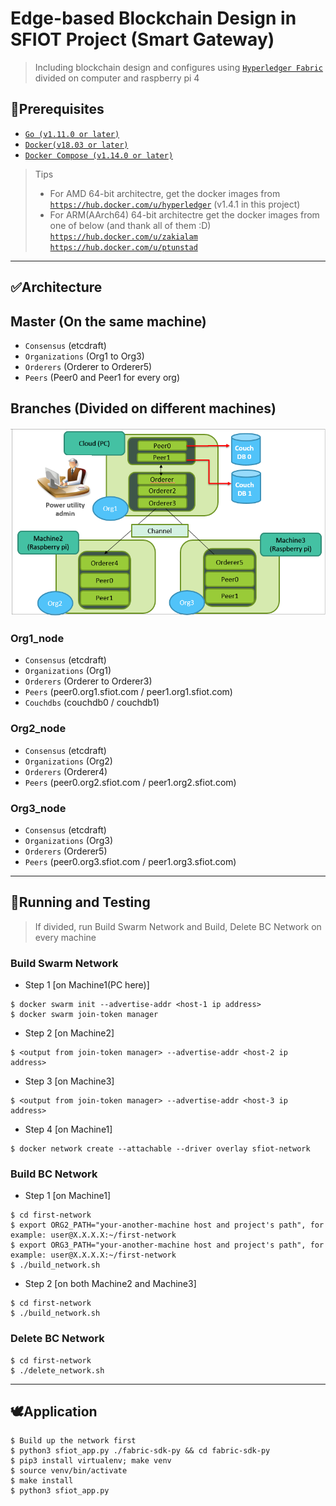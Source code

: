 # Edge-based Blockchain Design in SFIOT Project (Smart Gateway)

> Including blockchain design and configures using <a href="https://github.com/hyperledger/fabric" target="_blank">`Hyperledger Fabric`</a> divided on computer and raspberry pi 4


## 🔨Prerequisites

- <a href="https://golang.org/" target="_blank">`Go (v1.11.0 or later)`</a>
- <a href="https://docs.docker.com/get-docker/">`Docker(v18.03 or later)`</a>
- <a href="https://docs.docker.com/compose/" target="_blank">`Docker Compose (v1.14.0 or later)`</a>

> Tips
> - For AMD 64-bit architectre, get the docker images from
<a href="https://hub.docker.com/u/hyperledger" target="_blank">`https://hub.docker.com/u/hyperledger`</a> (v1.4.1 in this project)
> - For ARM(AArch64) 64-bit architectre get the docker images from one of below (and thank all of them :D)
<a href="https://hub.docker.com/u/zakialam" target="_blank">`https://hub.docker.com/u/zakialam`</a>
<a href="https://hub.docker.com/u/ptunstad" target="_blank">`https://hub.docker.com/u/ptunstad`</a>

---

## ✅Architecture

## Master (On the same machine)
- `Consensus` (etcdraft)
- `Organizations` (Org1 to Org3)
- `Orderers` (Orderer to Orderer5)
- `Peers` (Peer0 and Peer1 for every org)

## Branches (Divided on different machines)
<img src="https://github.com/weishancc/SFIOT_blockchain/blob/master/Arch.PNG" width="560" length="900"> 

### Org1_node
- `Consensus` (etcdraft)
- `Organizations` (Org1)
- `Orderers` (Orderer to Orderer3)
- `Peers` (peer0.org1.sfiot.com / peer1.org1.sfiot.com)
- `Couchdbs` (couchdb0 / couchdb1)

### Org2_node
- `Consensus` (etcdraft)
- `Organizations` (Org2)
- `Orderers` (Orderer4)
- `Peers` (peer0.org2.sfiot.com / peer1.org2.sfiot.com)

### Org3_node
- `Consensus` (etcdraft)
- `Organizations` (Org3)
- `Orderers` (Orderer5)
- `Peers` (peer0.org3.sfiot.com / peer1.org3.sfiot.com)

---

## 🏃Running and Testing
> If divided, run Build Swarm Network and Build, Delete BC Network on every machine 

### Build Swarm Network 
- Step 1 [on Machine1(PC here)]
```console
$ docker swarm init --advertise-addr <host-1 ip address>
$ docker swarm join-token manager
```
- Step 2 [on Machine2]
```console
$ <output from join-token manager> --advertise-addr <host-2 ip address>
```
- Step 3 [on Machine3]
```console
$ <output from join-token manager> --advertise-addr <host-3 ip address>
```
- Step 4 [on Machine1]
```console
$ docker network create --attachable --driver overlay sfiot-network
```

### Build BC Network 
- Step 1 [on Machine1]
```console
$ cd first-network
$ export ORG2_PATH="your-another-machine host and project's path", for example: user@X.X.X.X:~/first-network 
$ export ORG3_PATH="your-another-machine host and project's path", for example: user@X.X.X.X:~/first-network 
$ ./build_network.sh
```
- Step 2 [on both Machine2 and Machine3]
```console
$ cd first-network
$ ./build_network.sh
```

### Delete BC Network
```console
$ cd first-network
$ ./delete_network.sh
```

---

## 🕊Application
```console
$ Build up the network first
$ python3 sfiot_app.py ./fabric-sdk-py && cd fabric-sdk-py
$ pip3 install virtualenv; make venv
$ source venv/bin/activate
$ make install
$ python3 sfiot_app.py
```
